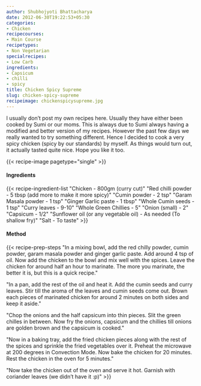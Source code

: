 ```yaml
---
author: Shubhojyoti Bhattacharya
date: 2012-06-30T19:22:53+05:30
categories:
- Chicken
recipecourses:
- Main Course
recipetypes:
- Non Vegetarian
specialrecipes:
- Low Carb
ingredients:
- Capsicum
- chilli
- spicy
title: Chicken Spicy Supreme
slug: chicken-spicy-supreme
recipeimage: chickenspicysupreme.jpg
---
```


I usually don’t post my own recipes here. Usually they have either been cooked by Sumi or our moms. This is always due to Sumi always having a modified and better version of my recipes. However the past few days we really wanted to try something different. Hence I decided to cook a very spicy chicken (spicy by our standards) by myself. As things would turn out, it actually tasted quite nice. Hope you like it too.

{{< recipe-image pagetype="single" >}}

#### Ingredients

{{< recipe-ingredient-list
"Chicken - 800gm (curry cut)"
"Red chilli powder - 5 tbsp (add more to make it more spicy)"
"Cumin powder - 2 tsp"
"Garam Masala powder - 1 tsp"
"Ginger Garlic paste - 1 tbsp"
"Whole Cumin seeds - 1 tsp"
"Curry leaves - 9-10"
"Whole Green Chillies - 5"
"Onion (small) - 2"
"Capsicum - 1/2"
"Sunflower oil (or any vegetable oil) - As needed (To shallow fry)"
"Salt - To taste" >}}

#### Method

{{< recipe-prep-steps
"In a mixing bowl, add the red chilly powder, cumin powder, garam masala powder and ginger garlic paste. Add around 4 tsp of oil. Now add the chicken to the bowl and mix well with the spices. Leave the chicken for around half an hour to marinate. The more you marinate, the better it is, but this is a quick recipe."

"In a pan, add the rest of the oil and heat it. Add the cumin seeds and curry leaves. Stir till the aroma of the leaves and cumin seeds come out. Brown each pieces of marinated chicken for around 2 minutes on both sides and keep it aside."

"Chop the onions and the half capsicum into thin pieces. Slit the green chilles in between. Now fry the onions, capsicum and the chillies till onions are golden brown and the capsicum is cooked."

"Now in a baking tray, add the fried chicken pieces along with the rest of the spices and sprinkle the fried vegetables over it. Preheat the microwave at 200 degrees in Convection Mode. Now bake the chicken for 20 minutes. Rest the chicken in the oven for 5 minutes."

"Now take the chicken out of the oven and serve it hot. Garnish with coriander leaves (we didn’t have it :p)" >}}
